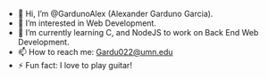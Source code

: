 - 👋 Hi, I’m @GardunoAlex (Alexander Garduno Garcia).
- 👀 I’m interested in Web Development. 
- 🌱 I’m currently learning C, and NodeJS to work on Back End Web Development. 
- 📫 How to reach me: Gardu022@umn.edu
- ⚡ Fun fact: I love to play guitar!

<!---
GardunoAlex/GardunoAlex is a ✨ special ✨ repository because its `README.md` (this file) appears on your GitHub profile.
You can click the Preview link to take a look at your changes.
--->

